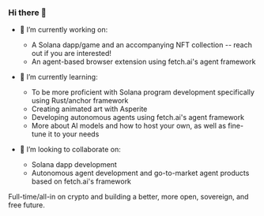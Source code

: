 ### Hi there 👋
<!--
**bgoober/bgoober** is a ✨ _special_ ✨ repository because its `README.md` (this file) appears on your GitHub profile.

Here are some ideas to get you started:

- 🔭 I’m currently working on ...
- 🌱 I’m currently learning ...
- 👯 I’m looking to collaborate on ...
- 🤔 I’m looking for help with ...
- 💬 Ask me about ...
- 📫 How to reach me: ...
- ⚡ Fun fact: ...
-->
- 🔭 I’m currently working on:
  - A Solana dapp/game and an accompanying NFT collection -- reach out if you are interested!
  - An agent-based browser extension using fetch.ai's agent framework
 
- 🌱 I’m currently learning:
  -  To be more proficient with Solana program development specifically using Rust/anchor framework
  -  Creating animated art with Asperite
  -  Developing autonomous agents using fetch.ai's agent framework
  -  More about AI models and how to host your own, as well as fine-tune it to your needs
  
- 👯 I’m looking to collaborate on:
  - Solana dapp development
  - Autonomous agent development and go-to-market agent products based on fetch.ai's framework

 Full-time/all-in on crypto and building a better, more open, sovereign, and free future.
